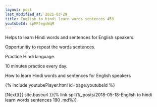 ```yaml
---
layout: post
last_modified_at: 2021-03-29
title: English to hindi learn words sentences 459 
youtubeId: spMPfeguWqM
---
```

 
 
Helps to learn Hindi words and sentences for English speakers.

Opportunitiy to repeat the words sentences. 

Practice Hindi language. 
 
10 minutes practice every day. 
 
How to learn Hindi words and sentences for English speakers 
 
{% include youtubePlayer.html id=page.youtubeId %}
 
 
[Next]({{ site.baseurl }}{% link  split1/_posts/2018-05-18-English to hindi learn words sentences 180 .md%})
 
